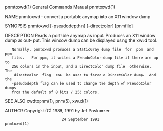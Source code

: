 pnmtoxwd(1)                General Commands Manual                pnmtoxwd(1)

NAME
       pnmtoxwd - convert a portable anymap into an X11 window dump

SYNOPSIS
       pnmtoxwd [-pseudodepth n] [-directcolor] [pnmfile]

DESCRIPTION
       Reads a portable anymap as input.  Produces an X11 window dump as out‐
       put.  This window dump can be displayed using the xwud tool.

       Normally, pnmtoxwd produces a StaticGray dump file  for  pbm  and  pgm
       files.   For ppm, it writes a PseudoColor dump file if there are up to
       256 colors in the input, and a DirectColor dump file  otherwise.   The
       -directcolor  flag  can  be used to force a DirectColor dump.  And the
       -pseudodepth flag can be used to change the depth of PseudoColor dumps
       from the default of 8 bits / 256 colors.

SEE ALSO
       xwdtopnm(1), pnm(5), xwud(1)

AUTHOR
       Copyright (C) 1989, 1991 by Jef Poskanzer.

                              24 September 1991                   pnmtoxwd(1)
